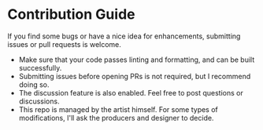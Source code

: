 # Contribution Guide

If you find some bugs or have a nice idea for enhancements, submitting issues or pull requests is welcome.

- Make sure that your code passes linting and formatting, and can be built successfully.
- Submitting issues before opening PRs is not required, but I recommend doing so.
- The discussion feature is also enabled. Feel free to post questions or discussions.
- This repo is managed by the artist himself. For some types of modifications, I'll ask the producers and designer to decide.
